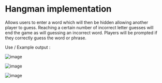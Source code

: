 # Hangman implementation 

Allows users to enter a word which will then be hidden allowing another player to guess. Reaching a certain number of incorrect letter guesses will end the game as will guessing an incorrect word. Players will be prompted if they correctly guess the word or phrase.

Use / Example output : 

![image](https://user-images.githubusercontent.com/55206064/213583917-fdb4fdda-1041-4a59-abef-7f7be4db5a85.png)

![image](https://user-images.githubusercontent.com/55206064/213583985-72b43025-3ab4-4c42-91c7-b830a4c7ae6c.png)

![image](https://user-images.githubusercontent.com/55206064/213584060-4343a3c3-697a-4a53-b77c-de3f5436d527.png)

